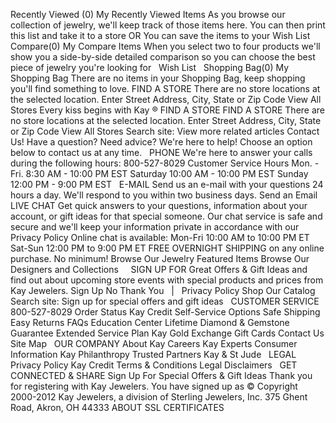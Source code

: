 Recently Viewed (0) My Recently Viewed Items As you browse our collection of jewelry, we'll keep track of those items here. You can then print this list and take it to a store OR You can save the items to your Wish List   Compare(0) My Compare Items When you select two to four products we'll show you a side-by-side detailed comparison so you can choose the best piece of jewelry you're looking for   Wish List   Shopping Bag(0) My Shopping Bag There are no items in your Shopping Bag, keep shopping you'll find something to love. FIND A STORE There are no store locations at the selected location. Enter Street Address, City, State or Zip Code View All Stores Every kiss begins with Kay ® FIND A STORE FIND A STORE There are no store locations at the selected location. Enter Street Address, City, State or Zip Code View All Stores Search site: View more related articles Contact Us! Have a question? Need advice? We're here to help! Choose an option below to contact us at any time.   PHONE We're here to answer your calls during the following hours: 800-527-8029 Customer Service Hours Mon. - Fri. 8:30 AM - 10:00 PM EST Saturday 10:00 AM - 10:00 PM EST Sunday 12:00 PM - 9:00 PM EST   E-MAIL Send us an e-mail with your questions 24 hours a day. We'll respond to you within two business days. Send an Email   LIVE CHAT Get quick answers to your questions, information about your account, or gift ideas for that special someone. Our chat service is safe and secure and we'll keep your information private in accordance with our Privacy Policy Online chat is available: Mon-Fri 10:00 AM to 10:00 PM ET Sat-Sun 12:00 PM to 9:00 PM ET FREE OVERNIGHT SHIPPING on any online purchase. No minimum! Browse Our Jewelry Featured Items Browse Our Designers and Collections     SIGN UP FOR Great Offers & Gift Ideas and find out about upcoming store events with special products and prices from Kay Jewelers. Sign Up No Thank You   |   Privacy Policy Shop Our Catalog Search site: Sign up for special offers and gift ideas   CUSTOMER SERVICE 800-527-8029 Order Status Kay Credit Self-Service Options Safe Shipping Easy Returns FAQs Education Center Lifetime Diamond & Gemstone Guarantee Extended Service Plan Kay Gold Exchange Gift Cards Contact Us Site Map   OUR COMPANY About Kay Careers Kay Experts Consumer Information Kay Philanthropy Trusted Partners Kay & St Jude   LEGAL Privacy Policy Kay Credit Terms & Conditions Legal Disclaimers   GET CONNECTED & SHARE Sign Up For Special Offers & Gift Ideas Thank you for registering with Kay Jewelers. You have signed up as © Copyright 2000-2012 Kay Jewelers, a division of Sterling Jewelers, Inc. 375 Ghent Road, Akron, OH 44333 ABOUT SSL CERTIFICATES